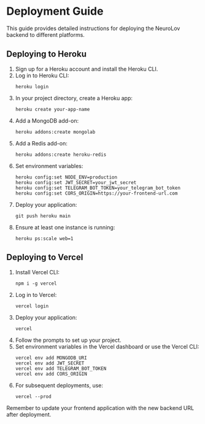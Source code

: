 # Deployment Guide

This guide provides detailed instructions for deploying the NeuroLov backend to different platforms.

## Deploying to Heroku

1. Sign up for a Heroku account and install the Heroku CLI.
2. Log in to Heroku CLI:
   ```
   heroku login
   ```
3. In your project directory, create a Heroku app:
   ```
   heroku create your-app-name
   ```
4. Add a MongoDB add-on:
   ```
   heroku addons:create mongolab
   ```
5. Add a Redis add-on:
   ```
   heroku addons:create heroku-redis
   ```
6. Set environment variables:
   ```
   heroku config:set NODE_ENV=production
   heroku config:set JWT_SECRET=your_jwt_secret
   heroku config:set TELEGRAM_BOT_TOKEN=your_telegram_bot_token
   heroku config:set CORS_ORIGIN=https://your-frontend-url.com
   ```
7. Deploy your application:
   ```
   git push heroku main
   ```
8. Ensure at least one instance is running:
   ```
   heroku ps:scale web=1
   ```

## Deploying to Vercel

1. Install Vercel CLI:
   ```
   npm i -g vercel
   ```
2. Log in to Vercel:
   ```
   vercel login
   ```
3. Deploy your application:
   ```
   vercel
   ```
4. Follow the prompts to set up your project.
5. Set environment variables in the Vercel dashboard or use the Vercel CLI:
   ```
   vercel env add MONGODB_URI
   vercel env add JWT_SECRET
   vercel env add TELEGRAM_BOT_TOKEN
   vercel env add CORS_ORIGIN
   ```
6. For subsequent deployments, use:
   ```
   vercel --prod
   ```

Remember to update your frontend application with the new backend URL after deployment.
